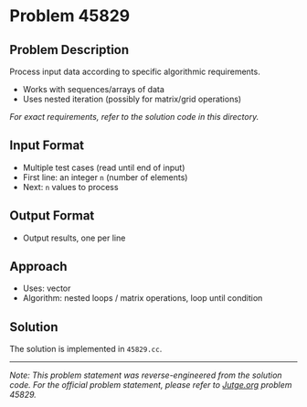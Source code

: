 # Problem 45829

## Problem Description

Process input data according to specific algorithmic requirements.
- Works with sequences/arrays of data
- Uses nested iteration (possibly for matrix/grid operations)

*For exact requirements, refer to the solution code in this directory.*

## Input Format

- Multiple test cases (read until end of input)
- First line: an integer `n` (number of elements)
- Next: `n` values to process

## Output Format

- Output results, one per line

## Approach

- Uses: vector
- Algorithm: nested loops / matrix operations, loop until condition

## Solution

The solution is implemented in `45829.cc`.

---

*Note: This problem statement was reverse-engineered from the solution code. For the official problem statement, please refer to [Jutge.org](https://jutge.org/) problem 45829.*
